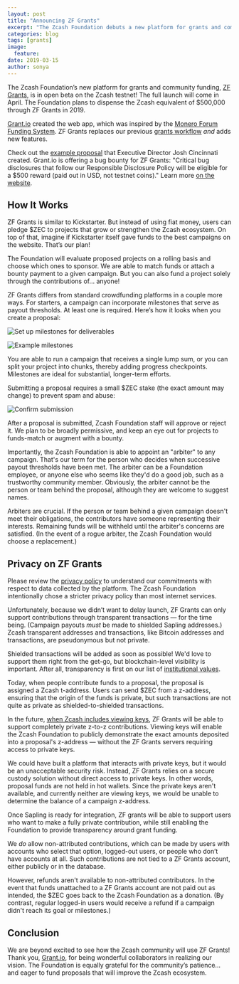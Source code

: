```yaml
---
layout: post
title: "Announcing ZF Grants"
excerpt: "The Zcash Foundation debuts a new platform for grants and community funding."
categories: blog
tags: [grants]
image:
  feature: 
date: 2019-03-15
author: sonya
---
```


The Zcash Foundation’s new platform for grants and community funding, [ZF Grants](https://grants.zfnd.org/), is in open beta on the Zcash testnet! The full launch will come in April. The Foundation plans to dispense the Zcash equivalent of $500,000 through ZF Grants in 2019.

[Grant.io](https://grant.io/) created the web app, which was inspired by the [Monero Forum Funding System](https://www.getmonero.org/forum-funding-system/). ZF Grants replaces our previous [grants workflow](https://www.zfnd.org/tags/#grants) _and_ adds new features.

Check out the [example proposal](https://grants.zfnd.org/proposals/717701609) that Executive Director Josh Cincinnati created. Grant.io is offering a bug bounty for ZF Grants: "Critical bug disclosures that follow our Responsible Disclosure Policy will be eligible for a $500 reward (paid out in USD, not testnet coins)." Learn more [on the website](https://grants.zfnd.org/requests/1141377514-help-us-find-bugs-and-get-paid).

## How It Works

ZF Grants is similar to Kickstarter. But instead of using fiat money, users can pledge $ZEC to projects that grow or strengthen the Zcash ecosystem. On top of that, imagine if Kickstarter itself gave funds to the best campaigns on the website. That’s our plan!

The Foundation will evaluate proposed projects on a rolling basis and choose which ones to sponsor. We are able to match funds or attach a bounty payment to a given campaign. But you can also fund a project solely through the contributions of… anyone!

ZF Grants differs from standard crowdfunding platforms in a couple more ways. For starters, a campaign can incorporate milestones that serve as payout thresholds. At least one is required. Here’s how it looks when you create a proposal:

![Set up milestones for deliverables](https://www.zfnd.org/images/E659D518-1A4F-4F0E-953B-1454238E5B47.png)

![Example milestones](https://www.zfnd.org/images/B665D80F-F28D-4DAD-B4AF-3E37501B681C.png)

You are able to run a campaign that receives a single lump sum, or you can split your project into chunks, thereby adding progress checkpoints. Milestones are ideal for substantial, longer-term efforts.

Submitting a proposal requires a small $ZEC stake (the exact amount may change) to prevent spam and abuse:

![Confirm submission](https://www.zfnd.org/images/BA715B69-1FD4-43EC-9924-D1FA485EC6BF.png)

After a proposal is submitted, Zcash Foundation staff will approve or reject it. We plan to be broadly permissive, and keep an eye out for projects to funds-match or augment with a bounty.

Importantly, the Zcash Foundation is able to appoint an "arbiter" to any campaign. That's our term for the person who decides when successive payout thresholds have been met. The arbiter can be a Foundation employee, or anyone else who seems like they'd do a good job, such as a trustworthy community member. Obviously, the arbiter cannot be the person or team behind the proposal, although they are welcome to suggest names.

Arbiters are crucial. If the person or team behind a given campaign doesn't meet their obligations, the contributors have someone representing their interests. Remaining funds will be withheld until the arbiter's concerns are satisfied. (In the event of a rogue arbiter, the Zcash Foundation would choose a replacement.)

## Privacy on ZF Grants

Please review the [privacy policy](https://grants.zfnd.org/privacy) to understand our commitments with respect to data collected by the platform. The Zcash Foundation intentionally chose a stricter privacy policy than most internet services.

Unfortunately, because we didn’t want to delay launch, ZF Grants can only support contributions through transparent transactions — for the time being. (Campaign payouts *must* be made to shielded Sapling addresses.) Zcash transparent addresses and transactions, like Bitcoin addresses and transactions, are pseudonymous but not private.

Shielded transactions will be added as soon as possible! We'd love to support them right from the get-go, but blockchain-level visibility is important. After all, transparency is first on our list of [institutional values](https://www.zfnd.org/about/#values).

Today, when people contribute funds to a proposal, the proposal is assigned a Zcash t-address. Users can send $ZEC from a z-address, ensuring that the origin of the funds is private, but such transactions are not quite as private as shielded-to-shielded transactions.

In the future, [when Zcash includes viewing keys](https://z.cash/blog/viewing-keys-selective-disclosure/), ZF Grants will be able to support completely private z-to-z contributions. Viewing keys will enable the Zcash Foundation to publicly demonstrate the exact amounts deposited into a proposal's z-address — without the ZF Grants servers requiring access to private keys.

We could have built a platform that interacts with private keys, but it would be an unacceptable security risk. Instead, ZF Grants relies on a secure custody solution without direct access to private keys. In other words, proposal funds are not held in hot wallets. Since the private keys aren't available, and currently neither are viewing keys, we would be unable to determine the balance of a campaign z-address.

Once Sapling is ready for integration, ZF grants will be able to support users who want to make a fully private contribution, while still enabling the Foundation to provide transparency around grant funding.

We _do_ allow non-attributed contributions, which can be made by users with accounts who select that option, logged-out users, or people who don’t have accounts at all. Such contributions are not tied to a ZF Grants account, either publicly or in the database.

However, refunds aren't available to non-attributed contributors. In the event that funds unattached to a ZF Grants account are not paid out as intended, the $ZEC goes back to the Zcash Foundation as a donation. (By contrast, regular logged-in users would receive a refund if a campaign didn't reach its goal or milestones.)

## Conclusion

We are beyond excited to see how the Zcash community will use ZF Grants! Thank you, [Grant.io](https://grant.io/), for being wonderful collaborators in realizing our vision. The Foundation is equally grateful for the community’s patience… and eager to fund proposals that will improve the Zcash ecosystem.
